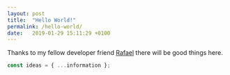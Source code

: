 ```yaml
---
layout: post
title:  "Hello World!"
permalink: /hello-world/
date:   2019-01-29 15:11:29 +0100
---
```


Thanks to my fellow developer friend [Rafael][rafael-blog] there will be good things here.

```js
const ideas = { ...information };
```

[rafael-blog]:[https://rafaelnexus.com/]
